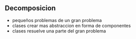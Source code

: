 ## Decomposicion

- pequeños problemas de un gran problema
- clases crear mas abstraccion en forma de componentes
- clases resuelve una parte del gran problema